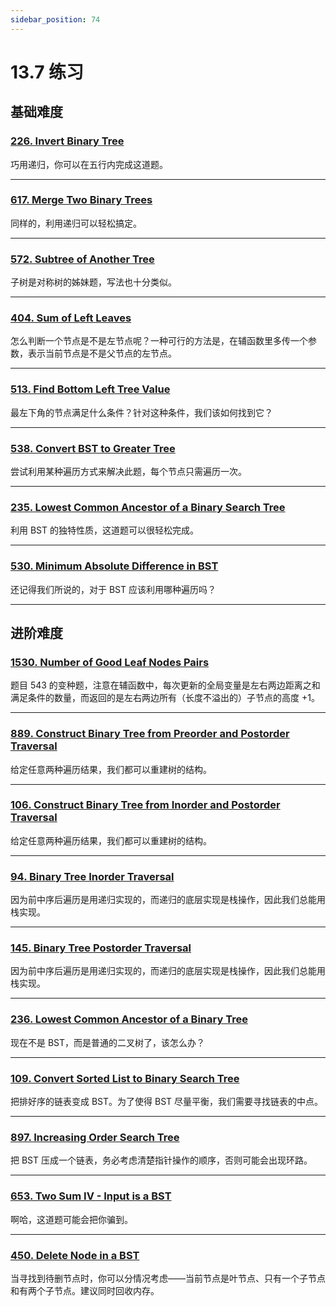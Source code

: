 ```yaml
---
sidebar_position: 74
---
```


# 13.7 练习

## 基础难度

### [226. Invert Binary Tree](https://leetcode.com/problems/invert-binary-tree/)

巧用递归，你可以在五行内完成这道题。

---

### [617. Merge Two Binary Trees](https://leetcode.com/problems/merge-two-binary-trees/)

同样的，利用递归可以轻松搞定。

---

### [572. Subtree of Another Tree](https://leetcode.com/problems/subtree-of-another-tree/)

子树是对称树的姊妹题，写法也十分类似。

---

### [404. Sum of Left Leaves](https://leetcode.com/problems/sum-of-left-leaves/)

怎么判断一个节点是不是左节点呢？一种可行的方法是，在辅函数里多传一个参数，表示当前节点是不是父节点的左节点。

---

### [513. Find Bottom Left Tree Value](https://leetcode.com/problems/find-bottom-left-tree-value/)

最左下角的节点满足什么条件？针对这种条件，我们该如何找到它？

---

### [538. Convert BST to Greater Tree](https://leetcode.com/problems/convert-bst-to-greater-tree/)

尝试利用某种遍历方式来解决此题，每个节点只需遍历一次。

---

### [235. Lowest Common Ancestor of a Binary Search Tree](https://leetcode.com/problems/lowest-common-ancestor-of-a-binary-search-tree/)

利用 BST 的独特性质，这道题可以很轻松完成。

---

### [530. Minimum Absolute Difference in BST](https://leetcode.com/problems/minimum-absolute-difference-in-bst/)

还记得我们所说的，对于 BST 应该利用哪种遍历吗？

---

## 进阶难度

### [1530. Number of Good Leaf Nodes Pairs](https://leetcode.com/problems/number-of-good-leaf-nodes-pairs/)

题目 543 的变种题，注意在辅函数中，每次更新的全局变量是左右两边距离之和满足条件的数量，而返回的是左右两边所有（长度不溢出的）子节点的高度 +1。

---

### [889. Construct Binary Tree from Preorder and Postorder Traversal](https://leetcode.com/problems/construct-binary-tree-from-preorder-and-postorder-traversal/)

给定任意两种遍历结果，我们都可以重建树的结构。

---

### [106. Construct Binary Tree from Inorder and Postorder Traversal](https://leetcode.com/problems/construct-binary-tree-from-inorder-and-postorder-traversal/)

给定任意两种遍历结果，我们都可以重建树的结构。

---

### [94. Binary Tree Inorder Traversal](https://leetcode.com/problems/binary-tree-inorder-traversal/)

因为前中序后遍历是用递归实现的，而递归的底层实现是栈操作，因此我们总能用栈实现。

---

### [145. Binary Tree Postorder Traversal](https://leetcode.com/problems/binary-tree-postorder-traversal/)

因为前中序后遍历是用递归实现的，而递归的底层实现是栈操作，因此我们总能用栈实现。

---

### [236. Lowest Common Ancestor of a Binary Tree](https://leetcode.com/problems/lowest-common-ancestor-of-a-binary-tree/)

现在不是 BST，而是普通的二叉树了，该怎么办？

---

### [109. Convert Sorted List to Binary Search Tree](https://leetcode.com/problems/convert-sorted-list-to-binary-search-tree/)

把排好序的链表变成 BST。为了使得 BST 尽量平衡，我们需要寻找链表的中点。

---

### [897. Increasing Order Search Tree](https://leetcode.com/problems/increasing-order-search-tree/)

把 BST 压成一个链表，务必考虑清楚指针操作的顺序，否则可能会出现环路。

---

### [653. Two Sum IV - Input is a BST](https://leetcode.com/problems/two-sum-iv-input-is-a-bst/)

啊哈，这道题可能会把你骗到。

---

### [450. Delete Node in a BST](https://leetcode.com/problems/delete-node-in-a-bst/)

当寻找到待删节点时，你可以分情况考虑——当前节点是叶节点、只有一个子节点和有两个子节点。建议同时回收内存。